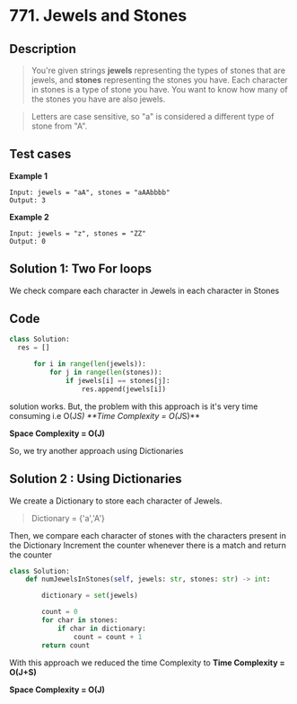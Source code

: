 # 771. Jewels and Stones

## Description
> You're given strings **jewels** representing the types of stones that are jewels, and **stones** representing the stones you have. Each character in stones is a type of stone you have. You want to know how many of the stones you have are also jewels.

>Letters are case sensitive, so "a" is considered a different type of stone from "A".
## Test cases

**Example 1**

    Input: jewels = "aA", stones = "aAAbbbb"
    Output: 3


**Example 2**

    Input: jewels = "z", stones = "ZZ"
    Output: 0
## Solution 1: Two For loops

We check compare each character in Jewels in each character in Stones

## Code

```python
class Solution:
  res = []

      for i in range(len(jewels)):
          for j in range(len(stones)):
              if jewels[i] == stones[j]:
                  res.append(jewels[i])
```
solution works. But, the problem with this approach is it's very time consuming
i.e O(J*S)
**Time Complexity = O(J*S)**

**Space Complexity = O(J)**

So, we try another approach using Dictionaries

## Solution 2 : Using Dictionaries
We create a <segment>Dictionary</segment> to store each character of Jewels.
> Dictionary = {'a','A'}

Then, we compare each character of <segment>stones</segment> with the characters present in the <segment>Dictionary</segment>
Increment the counter whenever there is a match and return the counter

```python
class Solution:
    def numJewelsInStones(self, jewels: str, stones: str) -> int:

        dictionary = set(jewels)

        count = 0
        for char in stones:
            if char in dictionary:
                count = count + 1
        return count
```
With this approach we reduced the time Complexity to
**Time Complexity = O(J+S)**

**Space Complexity = O(J)**

